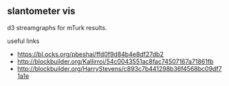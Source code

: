 ## slantometer vis

d3 streamgraphs for mTurk results.

useful links
- https://bl.ocks.org/pbeshai/ffd0f9d84b4e8df27db2 
- http://blockbuilder.org/Kallirroi/54c0043551ac8fac74507167a71861fb
- http://blockbuilder.org/HarryStevens/c893c7b441298b36f4568bc09df71a1e